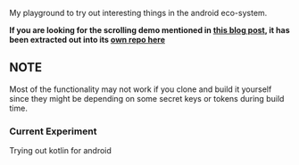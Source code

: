 My playground to try out interesting things in the android eco-system.

**If you are looking for the scrolling demo mentioned in [this blog post](http://nerds.headout.com/fix-horizontal-scrolling-in-your-android-app/), it has been extracted out into its [own repo here](https://www.github.com/okmanideep/scrolling-demo)**

## NOTE
Most of the functionality may not work if you clone and build it yourself since they might be depending on some secret keys or tokens during build time.

### Current Experiment
Trying out kotlin for android
